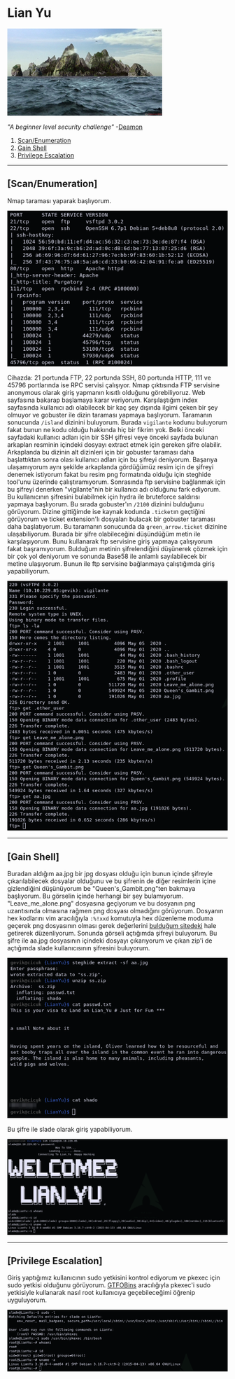 # Lian Yu

[<img src=".Images/lian.jpeg" height="199">](https://tryhackme.com/room/lianyu)

*"A beginner level security challenge"* -[Deamon](https://tryhackme.com/p/Deamon)

1. [Scan/Enumeration](#scan/enumeration)
2. [Gain Shell](#gain-shell)
3. [Privilege Escalation](#privilege-escalation)

******

## [Scan/Enumeration]

Nmap taraması yaparak başlıyorum.

![lian-1](.Images/lian-1.png)

Cihazda: 21 portunda FTP, 22 portunda SSH, 80 portunda HTTP, 111 ve 45796 portlarında ise RPC servisi çalışıyor. Nmap çıktısında FTP servisine anonymous olarak giriş yapmanın kısıtlı olduğunu görebiliyoruz. Web sayfasına bakarap başlamaya karar veriyorum. Karşılaştığım index sayfasında kullanıcı adı olabilecek bir kaç şey dışında ilgimi çeken bir şey olmuyor ve gobuster ile dizin taraması yapmaya başlıyorum. Taramanın sonucunda `/island` dizinini buluyorum. Burada `vigilante` kodunu buluyorum fakat bunun ne kodu olduğu hakkında hiç bir fikrim yok. Belki önceki sayfadaki kullanıcı adları için bir SSH şifresi veye önceki sayfada bulunan arkaplan resminin içindeki dosyayı extract etmek için gereken şifre olabilir. Arkaplanda bu dizinin alt dizinleri için bir gobuster taraması daha başlattıktan sonra olası kullanıcı adları için bu şifreyi deniyorum. Başarıya ulaşamıyorum aynı şekilde arkaplanda gördüğümüz resim için de şifreyi denemek istiyorum fakat bu resim png formatında olduğu için steghide tool'unu üzerinde çalıştıramıyorum. Sonrasında ftp servisine bağlanmak için bu şifreyi denerken "vigilante"nin bir kullanıcı adı olduğunu fark ediyorum. Bu kullanıcının şifresini bulabilmek için hydra ile bruteforce saldırısı yapmaya başlıyorum. Bu sırada gobuster'ın `/2100` dizinini bulduğunu görüyorum. Dizine gittiğimde ise kaynak kodunda `.ticket`ın geçtiğini görüyorum ve ticket extension'lı dosyaları bulacak bir gobuster taraması daha başlatıyorum. Bu taramanın sonucunda da `green_arrow.ticket` dizinine ulaşabiliyorum. Burada bir şifre olabileceğini düşündüğüm metin ile karşılaşıyorum. Bunu kullanarak ftp servisine giriş yapmaya çalışıyorum fakat başramıyorum. Bulduğum metinin şifrelendiğini düşünerek çözmek için bir çok yol deniyorum ve sonunda Base58 ile anlamlı sayılabilecek bir metine ulaşıyorum. Bunun ile ftp servisine bağlanmaya çalıştığımda giriş yapabiliyorum.

![lian-2](.Images/lian-2.png)

******

## [Gain Shell]

Buradan aldığım aa.jpg bir jpg dosyası olduğu için bunun içinde şifreyle çıkarılabilecek dosyalar olduğunu ve bu şifrenin de diğer resimlerin içine gizlendiğini düşünüyorum be "Queen's_Gambit.png"ten bakmaya başlıyorum. Bu görselin içinde herhangi bir şey bulamıyorum. "Leave_me_alone.png" dosyasına geçiyorum ve bu dosyanın png uzantısında olmasına rağmen png dosyası olmadığını görüyorum. Dosyanın hex kodlarını vim aracılığıyla `:%!xxd` komutuyla hex düzenleme moduma geçerek png dosyasının olması gerek değerlerini [bulduğum sitedeki](https://www.garykessler.net/library/file_sigs.html) hale getirerek düzenliyorum. Sonunda görseli açtığımda şifreyi buluyorum. Bu şifre ile aa.jpg dosyasının içindeki dosyayı çıkarıyorum ve çıkan zip'i de açtığımda slade kullanıcısının şifresini buluyorum.

![lian-3](.Images/lian-3.png)

Bu şifre ile slade olarak giriş yapabiliyorum.

![lian-4](.Images/lian-4.png)

******

## [Privilege Escalation]

Giriş yaptığımız kullanıcının sudo yetkisini kontrol ediyorum ve pkexec için sudo yetkisi olduğunu görüyorum. [GTFOBins](https://gtfobins.github.io/) aracılığıyla pkexec'i sudo yetkisiyle kullanarak nasıl root kullanıcıya geçebileceğimi öğrenip uyguluyorum.

![lian-5](.Images/lian-5.png)
